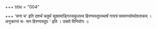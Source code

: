 +++
title = "004"

+++
‘सना च' इति दशर्चं चतुर्थं सूक्तमाङ्गिरसकुलस्य हिरण्यस्तूपस्थार्षं गायत्रं पवमानसोमदेवताकम् । अनुक्रान्तं च- सन हिरण्यस्तूपः ' इति । उक्तो विनियोगः ॥